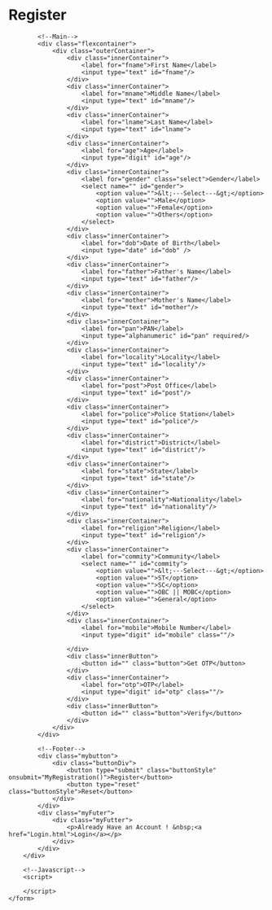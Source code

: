 <!--Registraion--->
<!---Web Development using HTML and CSS--->
<!DOCTYPE html>
<html lang="en">
<head>
    <meta charset="UTF-8">
    <meta name="viewport" content="width=device-width, initial-scale=1.0">
    <title>Eaten Limited / Registration</title>
    <!--One Time Registration-->
    <link rel="stylesheet" href="registration.css">
</head>
<body>
    <form action="" method="">
        <div class="outerDiv">
            <!--Head-->
            <div class="Heading">
                <h1>Register</h1>
            </div>

            <!--Main-->
            <div class="flexcontainer">
                <div class="outerContainer">
                    <div class="innerContainer">
                        <label for="fname">First Name</label>
                        <input type="text" id="fname"/>
                    </div>
                    <div class="innerContainer">
                        <label for="mname">Middle Name</label>
                        <input type="text" id="mname"/>
                    </div>
                    <div class="innerContainer">
                        <label for="lname">Last Name</label>
                        <input type="text" id="lname">
                    </div>
                    <div class="innerContainer">
                        <label for="age">Age</label>
                        <input type="digit" id="age"/>
                    </div>
                    <div class="innerContainer">
                        <label for="gender" class="select">Gender</label>
                        <select name="" id="gender">
                            <option value="">&lt;---Select---&gt;</option>
                            <option value="">Male</option>
                            <option value="">Female</option>
                            <option value="">Others</option>
                        </select>
                    </div>
                    <div class="innerContainer">
                        <label for="dob">Date of Birth</label>
                        <input type="date" id="dob" />
                    </div>
                    <div class="innerContainer">
                        <label for="father">Father's Name</label>
                        <input type="text" id="father"/>
                    </div>
                    <div class="innerContainer">
                        <label for="mother">Mother's Name</label>
                        <input type="text" id="mother"/>
                    </div>
                    <div class="innerContainer">
                        <label for="pan">PAN</label>
                        <input type="alphanumeric" id="pan" required/>
                    </div>
                    <div class="innerContainer">
                        <label for="locality">Locality</label>
                        <input type="text" id="locality"/>
                    </div>
                    <div class="innerContainer">
                        <label for="post">Post Office</label>
                        <input type="text" id="post"/>
                    </div>
                    <div class="innerContainer">
                        <label for="police">Police Station</label>
                        <input type="text" id="police"/>
                    </div>
                    <div class="innerContainer">
                        <label for="district">District</label>
                        <input type="text" id="district"/>
                    </div>
                    <div class="innerContainer">
                        <label for="state">State</label>
                        <input type="text" id="state"/>
                    </div>
                    <div class="innerContainer">
                        <label for="nationality">Nationality</label>
                        <input type="text" id="nationality"/>
                    </div>
                    <div class="innerContainer">
                        <label for="religion">Religion</label>
                        <input type="text" id="religion"/>
                    </div>
                    <div class="innerContainer">
                        <label for="commity">Community</label>
                        <select name="" id="commity">
                            <option value="">&lt;---Select---&gt;</option>
                            <option value="">ST</option>
                            <option value="">SC</option>
                            <option value="">OBC || MOBC</option>
                            <option value="">General</option>
                        </select>
                    </div>
                    <div class="innerContainer">
                        <label for="mobile">Mobile Number</label>
                        <input type="digit" id="mobile" class=""/>
                    
                    </div>
                    <div class="innerButton">
                        <button id="" class="button">Get OTP</button>
                    </div>
                    <div class="innerContainer">
                        <label for="otp">OTP</label>
                        <input type="digit" id="otp" class=""/>
                    </div>
                    <div class="innerButton">
                        <button id="" class="button">Verify</button>
                    </div>
                </div>
            </div>

            <!--Footer-->
            <div class="mybutton">
                <div class="buttonDiv">
                    <button type="submit" class="buttonStyle" onsubmit="MyRegistration()">Register</button>
                    <button type="reset" class="buttonStyle">Reset</button>
                </div>
            </div>
            <div class="myFuter">
                <div class="myFutter">
                    <p>Already Have an Account ! &nbsp;<a href="Login.html">Login</a></p>
                </div>
            </div>
        </div>

        <!--Javascript-->
        <script>
           
        </script>
    </form>    
</body>
</html>
